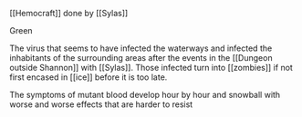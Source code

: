 [[Hemocraft]] done by [[Sylas]]

Green

The virus that seems to have infected the waterways and infected the inhabitants of the surrounding areas after the events in the [[Dungeon outside Shannon]] with [[Sylas]]. Those infected turn into [[zombies]] if not first encased in [[ice]] before it is too late.

The symptoms of mutant blood develop hour by hour and snowball with worse and worse effects that are harder to resist
